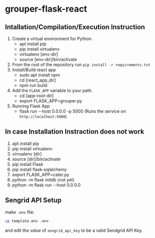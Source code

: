 # grouper-flask-react 

## Intallation/Compilation/Execution Instruction 

1. Create a virtual environment for Python.
   - apt install pip
   - pip install virtualenv
   - virtualenv [env-dir]
   - source [env-dir]/bin/activate
2. From the root of the repository run `pip install -r requirements.txt`
3. Install/Build react app 
   - sudo apt install npm 
   - cd [react_app_dir] 
   - npm run build 
4. Add the `FLASK_APP` variable to your path. 
   - cd [app-root-dir]
   - export FLASK_APP=grouper.py
5. Running Flask App
   - flask run --host 0.0.0.0 -p 5000 (Runs the service on `http://localhost:5000`)


## In case Installation Instraction does not work
1.  apt install pip
2.  pip install virtualenv
3.  virrualenv [dir]
4.  source [dir]/bin/activate
5.  pip install Flask
6.  pip install flask-sqlalchemy
7.  export FLASK_APP=cater.py
8.  python -m flask initdb (not yet)
9.  python -m flask run --host 0.0.0.0

## Sengrid API Setup

make `.env` file:

```bash
cp template.env .env
```

and edit the value of `sengrid_api_key` to be a valid Sendgrid API Key.
